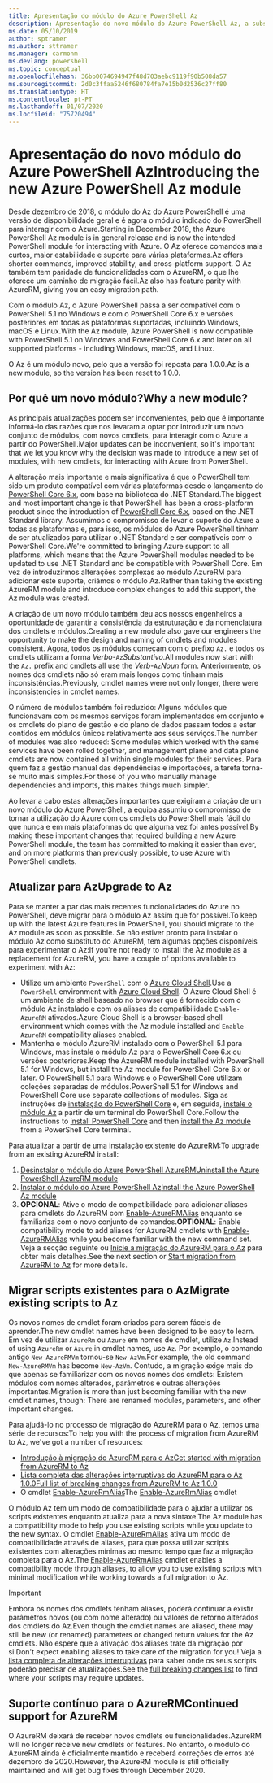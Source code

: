 ```yaml
---
title: Apresentação do módulo do Azure PowerShell Az
description: Apresentação do novo módulo do Azure PowerShell Az, a substituição do módulo AzureRM.
ms.date: 05/10/2019
author: sptramer
ms.author: sttramer
ms.manager: carmonm
ms.devlang: powershell
ms.topic: conceptual
ms.openlocfilehash: 36bb0074694947f48d703aebc9119f90b508da57
ms.sourcegitcommit: 2d0c3ffaa5246f680784fa7e15b0d2536c27ff80
ms.translationtype: HT
ms.contentlocale: pt-PT
ms.lasthandoff: 01/07/2020
ms.locfileid: "75720494"
---
```

# <a name="introducing-the-new-azure-powershell-az-module"></a><span data-ttu-id="8b2c9-103">Apresentação do novo módulo do Azure PowerShell Az</span><span class="sxs-lookup"><span data-stu-id="8b2c9-103">Introducing the new Azure PowerShell Az module</span></span>

<span data-ttu-id="8b2c9-104">Desde dezembro de 2018, o módulo do Az do Azure PowerShell é uma versão de disponibilidade geral e é agora o módulo indicado do PowerShell para interagir com o Azure.</span><span class="sxs-lookup"><span data-stu-id="8b2c9-104">Starting in December 2018, the Azure PowerShell Az module is in general release and is now the intended PowerShell module for interacting with Azure.</span></span> <span data-ttu-id="8b2c9-105">O Az oferece comandos mais curtos, maior estabilidade e suporte para várias plataformas.</span><span class="sxs-lookup"><span data-stu-id="8b2c9-105">Az offers shorter commands, improved stability, and cross-platform support.</span></span> <span data-ttu-id="8b2c9-106">O Az também tem paridade de funcionalidades com o AzureRM, o que lhe oferece um caminho de migração fácil.</span><span class="sxs-lookup"><span data-stu-id="8b2c9-106">Az also has feature parity with AzureRM, giving you an easy migration path.</span></span>

<span data-ttu-id="8b2c9-107">Com o módulo Az, o Azure PowerShell passa a ser compatível com o PowerShell 5.1 no Windows e com o PowerShell Core 6.x e versões posteriores em todas as plataformas suportadas, incluindo Windows, macOS e Linux.</span><span class="sxs-lookup"><span data-stu-id="8b2c9-107">With the Az module, Azure PowerShell is now compatible with PowerShell 5.1 on Windows and PowerShell Core 6.x and later on all supported platforms - including Windows, macOS, and Linux.</span></span>

<span data-ttu-id="8b2c9-108">O Az é um módulo novo, pelo que a versão foi reposta para 1.0.0.</span><span class="sxs-lookup"><span data-stu-id="8b2c9-108">Az is a new module, so the version has been reset to 1.0.0.</span></span>

## <a name="why-a-new-module"></a><span data-ttu-id="8b2c9-109">Por quê um novo módulo?</span><span class="sxs-lookup"><span data-stu-id="8b2c9-109">Why a new module?</span></span>

<span data-ttu-id="8b2c9-110">As principais atualizações podem ser inconvenientes, pelo que é importante informá-lo das razões que nos levaram a optar por introduzir um novo conjunto de módulos, com novos cmdlets, para interagir com o Azure a partir do PowerShell.</span><span class="sxs-lookup"><span data-stu-id="8b2c9-110">Major updates can be inconvenient, so it's important that we let you know why the decision was made to introduce a new set of modules, with new cmdlets, for interacting with Azure from PowerShell.</span></span>

<span data-ttu-id="8b2c9-111">A alteração mais importante e mais significativa é que o PowerShell tem sido um produto compatível com várias plataformas desde o lançamento do [PowerShell Core 6.x](/powershell/scripting/overview), com base na biblioteca do .NET Standard.</span><span class="sxs-lookup"><span data-stu-id="8b2c9-111">The biggest and most important change is that PowerShell has been a cross-platform product since the introduction of [PowerShell Core 6.x](/powershell/scripting/overview), based on the .NET Standard library.</span></span>
<span data-ttu-id="8b2c9-112">Assumimos o compromisso de levar o suporte do Azure a todas as plataformas e, para isso, os módulos do Azure PowerShell tinham de ser atualizados para utilizar o .NET Standard e ser compatíveis com o PowerShell Core.</span><span class="sxs-lookup"><span data-stu-id="8b2c9-112">We're committed to bringing Azure support to all platforms, which means that the Azure PowerShell modules needed to be updated to use .NET Standard and be compatible with PowerShell Core.</span></span> <span data-ttu-id="8b2c9-113">Em vez de introduzirmos alterações complexas ao módulo AzureRM para adicionar este suporte, criámos o módulo Az.</span><span class="sxs-lookup"><span data-stu-id="8b2c9-113">Rather than taking the existing AzureRM module and introduce complex changes to add this support, the Az module was created.</span></span>

<span data-ttu-id="8b2c9-114">A criação de um novo módulo também deu aos nossos engenheiros a oportunidade de garantir a consistência da estruturação e da nomenclatura dos cmdlets e módulos.</span><span class="sxs-lookup"><span data-stu-id="8b2c9-114">Creating a new module also gave our engineers the opportunity to make the design and naming of cmdlets and modules consistent.</span></span> <span data-ttu-id="8b2c9-115">Agora, todos os módulos começam com o prefixo `Az.` e todos os cmdlets utilizam a forma _Verbo_-`Az`_Substantivo_.</span><span class="sxs-lookup"><span data-stu-id="8b2c9-115">All modules now start with the `Az.` prefix and cmdlets all use the _Verb_-`Az`_Noun_ form.</span></span> <span data-ttu-id="8b2c9-116">Anteriormente, os nomes dos cmdlets não só eram mais longos como tinham mais inconsistências.</span><span class="sxs-lookup"><span data-stu-id="8b2c9-116">Previously, cmdlet names were not only longer, there were inconsistencies in cmdlet names.</span></span>

<span data-ttu-id="8b2c9-117">O número de módulos também foi reduzido: Alguns módulos que funcionavam com os mesmos serviços foram implementados em conjunto e os cmdlets do plano de gestão e do plano de dados passam todos a estar contidos em módulos únicos relativamente aos seus serviços.</span><span class="sxs-lookup"><span data-stu-id="8b2c9-117">The number of modules was also reduced: Some modules which worked with the same services have been rolled together, and management plane and data plane cmdlets are now contained all within single modules for their services.</span></span> <span data-ttu-id="8b2c9-118">Para quem faz a gestão manual das dependências e importações, a tarefa torna-se muito mais simples.</span><span class="sxs-lookup"><span data-stu-id="8b2c9-118">For those of you who manually manage dependencies and imports, this makes things much simpler.</span></span>

<span data-ttu-id="8b2c9-119">Ao levar a cabo estas alterações importantes que exigiram a criação de um novo módulo do Azure PowerShell, a equipa assumiu o compromisso de tornar a utilização do Azure com os cmdlets do PowerShell mais fácil do que nunca e em mais plataformas do que alguma vez foi antes possível.</span><span class="sxs-lookup"><span data-stu-id="8b2c9-119">By making these important changes that required building a new Azure PowerShell module, the team has committed to making it easier than ever, and on more platforms than previously possible, to use Azure with PowerShell cmdlets.</span></span>

## <a name="upgrade-to-az"></a><span data-ttu-id="8b2c9-120">Atualizar para Az</span><span class="sxs-lookup"><span data-stu-id="8b2c9-120">Upgrade to Az</span></span>

<span data-ttu-id="8b2c9-121">Para se manter a par das mais recentes funcionalidades do Azure no PowerShell, deve migrar para o módulo Az assim que for possível.</span><span class="sxs-lookup"><span data-stu-id="8b2c9-121">To keep up with the latest Azure features in PowerShell, you should migrate to the Az module as soon as possible.</span></span> <span data-ttu-id="8b2c9-122">Se não estiver pronto para instalar o módulo Az como substituto do AzureRM, tem algumas opções disponíveis para experimentar o Az:</span><span class="sxs-lookup"><span data-stu-id="8b2c9-122">If you're not ready to install the Az module as a replacement for AzureRM, you have a couple of options available to experiment with Az:</span></span>

* <span data-ttu-id="8b2c9-123">Utilize um ambiente `PowerShell` com o [Azure Cloud Shell](https://docs.microsoft.com/azure/cloud-shell/overview).</span><span class="sxs-lookup"><span data-stu-id="8b2c9-123">Use a `PowerShell` environment with [Azure Cloud Shell](https://docs.microsoft.com/azure/cloud-shell/overview).</span></span>
  <span data-ttu-id="8b2c9-124">O Azure Cloud Shell é um ambiente de shell baseado no browser que é fornecido com o módulo Az instalado e com os aliases de compatibilidade `Enable-AzureRM` ativados.</span><span class="sxs-lookup"><span data-stu-id="8b2c9-124">Azure Cloud Shell is a browser-based shell environment which comes with the Az module installed and `Enable-AzureRM` compatibility aliases enabled.</span></span>
* <span data-ttu-id="8b2c9-125">Mantenha o módulo AzureRM instalado com o PowerShell 5.1 para Windows, mas instale o módulo Az para o PowerShell Core 6.x ou versões posteriores.</span><span class="sxs-lookup"><span data-stu-id="8b2c9-125">Keep the AzureRM module installed with PowerShell 5.1 for Windows, but install the Az module for PowerShell Core 6.x or later.</span></span> <span data-ttu-id="8b2c9-126">O PowerShell 5.1 para Windows e o PowerShell Core utilizam coleções separadas de módulos.</span><span class="sxs-lookup"><span data-stu-id="8b2c9-126">PowerShell 5.1 for Windows and PowerShell Core use separate collections of modules.</span></span> <span data-ttu-id="8b2c9-127">Siga as instruções de [instalação do PowerShell Core](/powershell/scripting/install/installing-powershell-core-on-windows) e, em seguida, [instale o módulo Az](install-az-ps.md) a partir de um terminal do PowerShell Core.</span><span class="sxs-lookup"><span data-stu-id="8b2c9-127">Follow the instructions to [install PowerShell Core](/powershell/scripting/install/installing-powershell-core-on-windows) and then [install the Az module](install-az-ps.md) from a PowerShell Core terminal.</span></span>

<span data-ttu-id="8b2c9-128">Para atualizar a partir de uma instalação existente do AzureRM:</span><span class="sxs-lookup"><span data-stu-id="8b2c9-128">To upgrade from an existing AzureRM install:</span></span>

1. [<span data-ttu-id="8b2c9-129">Desinstalar o módulo do Azure PowerShell AzureRM</span><span class="sxs-lookup"><span data-stu-id="8b2c9-129">Uninstall the Azure PowerShell AzureRM module</span></span>](/powershell/azure/uninstall-az-ps#uninstall-the-azurerm-module)
2. [<span data-ttu-id="8b2c9-130">Instalar o módulo do Azure PowerShell Az</span><span class="sxs-lookup"><span data-stu-id="8b2c9-130">Install the Azure PowerShell Az module</span></span>](install-az-ps.md)
3. <span data-ttu-id="8b2c9-131">__OPCIONAL__: Ative o modo de compatibilidade para adicionar aliases para cmdlets do AzureRM com [Enable-AzureRMAlias](/powershell/module/az.accounts/enable-azurermalias) enquanto se familiariza com o novo conjunto de comandos.</span><span class="sxs-lookup"><span data-stu-id="8b2c9-131">__OPTIONAL__: Enable compatibility mode to add aliases for AzureRM cmdlets with [Enable-AzureRMAlias](/powershell/module/az.accounts/enable-azurermalias) while you become familiar with the new command set.</span></span> <span data-ttu-id="8b2c9-132">Veja a secção seguinte ou [Inicie a migração do AzureRM para o Az](migrate-from-azurerm-to-az.md) para obter mais detalhes.</span><span class="sxs-lookup"><span data-stu-id="8b2c9-132">See the next section or [Start migration from AzureRM to Az](migrate-from-azurerm-to-az.md) for more details.</span></span>

## <a name="migrate-existing-scripts-to-az"></a><span data-ttu-id="8b2c9-133">Migrar scripts existentes para o Az</span><span class="sxs-lookup"><span data-stu-id="8b2c9-133">Migrate existing scripts to Az</span></span>

<span data-ttu-id="8b2c9-134">Os novos nomes de cmdlet foram criados para serem fáceis de aprender.</span><span class="sxs-lookup"><span data-stu-id="8b2c9-134">The new cmdlet names have been designed to be easy to learn.</span></span> <span data-ttu-id="8b2c9-135">Em vez de utilizar `AzureRm` ou `Azure` em nomes de cmdlet, utilize `Az`.</span><span class="sxs-lookup"><span data-stu-id="8b2c9-135">Instead of using `AzureRm` or `Azure` in cmdlet names, use `Az`.</span></span> <span data-ttu-id="8b2c9-136">Por exemplo, o comando antigo `New-AzureRMVm` tornou-se `New-AzVm`.</span><span class="sxs-lookup"><span data-stu-id="8b2c9-136">For example, the old command `New-AzureRMVm` has become `New-AzVm`.</span></span>
<span data-ttu-id="8b2c9-137">Contudo, a migração exige mais do que apenas se familiarizar com os novos nomes dos cmdlets: Existem módulos com nomes alterados, parâmetros e outras alterações importantes.</span><span class="sxs-lookup"><span data-stu-id="8b2c9-137">Migration is more than just becoming familiar with the new cmdlet names, though: There are renamed modules, parameters, and other important changes.</span></span>

<span data-ttu-id="8b2c9-138">Para ajudá-lo no processo de migração do AzureRM para o Az, temos uma série de recursos:</span><span class="sxs-lookup"><span data-stu-id="8b2c9-138">To help you with the process of migration from AzureRM to Az, we've got a number of resources:</span></span>

* [<span data-ttu-id="8b2c9-139">Introdução à migração do AzureRM para o Az</span><span class="sxs-lookup"><span data-stu-id="8b2c9-139">Get started with migration from AzureRM to Az</span></span>](migrate-from-azurerm-to-az.md)
* [<span data-ttu-id="8b2c9-140">Lista completa das alterações interruptivas do AzureRM para o Az 1.0.0</span><span class="sxs-lookup"><span data-stu-id="8b2c9-140">Full list of breaking changes from AzureRM to Az 1.0.0</span></span>](migrate-az-1.0.0.md)
* <span data-ttu-id="8b2c9-141">O cmdlet [Enable-AzureRmAlias](/powershell/module/az.accounts/enable-azurermalias)</span><span class="sxs-lookup"><span data-stu-id="8b2c9-141">The [Enable-AzureRmAlias](/powershell/module/az.accounts/enable-azurermalias) cmdlet</span></span>

<span data-ttu-id="8b2c9-142">O módulo Az tem um modo de compatibilidade para o ajudar a utilizar os scripts existentes enquanto atualiza para a nova sintaxe.</span><span class="sxs-lookup"><span data-stu-id="8b2c9-142">The Az module has a compatibility mode to help you use existing scripts while you update to the new syntax.</span></span> <span data-ttu-id="8b2c9-143">O cmdlet [Enable-AzureRmAlias](/powershell/module/az.accounts/enable-azurermalias) ativa um modo de compatibilidade através de aliases, para que possa utilizar scripts existentes com alterações mínimas ao mesmo tempo que faz a migração completa para o Az.</span><span class="sxs-lookup"><span data-stu-id="8b2c9-143">The [Enable-AzureRmAlias](/powershell/module/az.accounts/enable-azurermalias) cmdlet enables a compatibility mode through aliases, to allow you to use existing scripts with minimal modification while working towards a full migration to Az.</span></span>

> [!IMPORTANT]
> <span data-ttu-id="8b2c9-144">Embora os nomes dos cmdlets tenham aliases, poderá continuar a existir parâmetros novos (ou com nome alterado) ou valores de retorno alterados dos cmdlets do Az.</span><span class="sxs-lookup"><span data-stu-id="8b2c9-144">Even though the cmdlet names are aliased, there may still be new (or renamed) parameters or changed return values for the Az cmdlets.</span></span> <span data-ttu-id="8b2c9-145">Não espere que a ativação dos aliases trate da migração por si!</span><span class="sxs-lookup"><span data-stu-id="8b2c9-145">Don't expect enabling aliases to take care of the migration for you!</span></span> <span data-ttu-id="8b2c9-146">Veja a [lista completa de alterações interruptivas](migrate-az-1.0.0.md) para saber onde os seus scripts poderão precisar de atualizações.</span><span class="sxs-lookup"><span data-stu-id="8b2c9-146">See the [full breaking changes list](migrate-az-1.0.0.md) to find where your scripts may require updates.</span></span>

## <a name="continued-support-for-azurerm"></a><span data-ttu-id="8b2c9-147">Suporte contínuo para o AzureRM</span><span class="sxs-lookup"><span data-stu-id="8b2c9-147">Continued support for AzureRM</span></span>

<span data-ttu-id="8b2c9-148">O AzureRM deixará de receber novos cmdlets ou funcionalidades.</span><span class="sxs-lookup"><span data-stu-id="8b2c9-148">AzureRM will no longer receive new cmdlets or features.</span></span> <span data-ttu-id="8b2c9-149">No entanto, o módulo do AzureRM ainda é oficialmente mantido e receberá correções de erros até dezembro de 2020.</span><span class="sxs-lookup"><span data-stu-id="8b2c9-149">However, the AzureRM module is still officially maintained and will get bug fixes through December 2020.</span></span>
